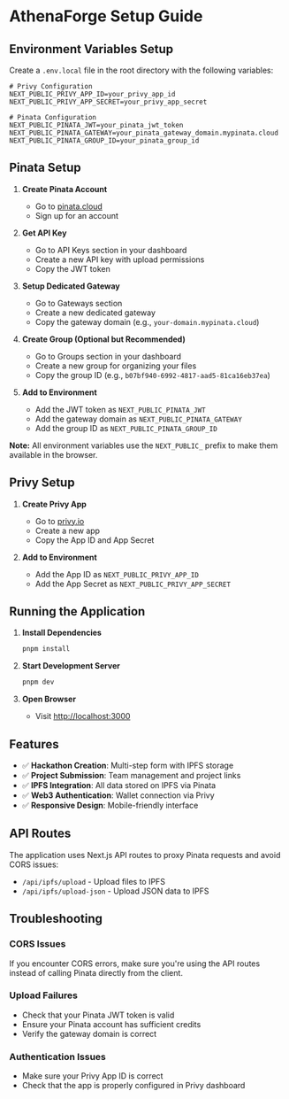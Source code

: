 # AthenaForge Setup Guide

## Environment Variables Setup

Create a `.env.local` file in the root directory with the following variables:

```env
# Privy Configuration
NEXT_PUBLIC_PRIVY_APP_ID=your_privy_app_id
NEXT_PUBLIC_PRIVY_APP_SECRET=your_privy_app_secret

# Pinata Configuration
NEXT_PUBLIC_PINATA_JWT=your_pinata_jwt_token
NEXT_PUBLIC_PINATA_GATEWAY=your_pinata_gateway_domain.mypinata.cloud
NEXT_PUBLIC_PINATA_GROUP_ID=your_pinata_group_id
```

## Pinata Setup

1. **Create Pinata Account**
   - Go to [pinata.cloud](https://pinata.cloud)
   - Sign up for an account

2. **Get API Key**
   - Go to API Keys section in your dashboard
   - Create a new API key with upload permissions
   - Copy the JWT token

3. **Setup Dedicated Gateway**
   - Go to Gateways section
   - Create a new dedicated gateway
   - Copy the gateway domain (e.g., `your-domain.mypinata.cloud`)

4. **Create Group (Optional but Recommended)**
   - Go to Groups section in your dashboard
   - Create a new group for organizing your files
   - Copy the group ID (e.g., `b07bf940-6992-4817-aad5-81ca16eb37ea`)

5. **Add to Environment**
   - Add the JWT token as `NEXT_PUBLIC_PINATA_JWT`
   - Add the gateway domain as `NEXT_PUBLIC_PINATA_GATEWAY`
   - Add the group ID as `NEXT_PUBLIC_PINATA_GROUP_ID`

**Note:** All environment variables use the `NEXT_PUBLIC_` prefix to make them available in the browser.

## Privy Setup

1. **Create Privy App**
   - Go to [privy.io](https://privy.io)
   - Create a new app
   - Copy the App ID and App Secret

2. **Add to Environment**
   - Add the App ID as `NEXT_PUBLIC_PRIVY_APP_ID`
   - Add the App Secret as `NEXT_PUBLIC_PRIVY_APP_SECRET`

## Running the Application

1. **Install Dependencies**
   ```bash
   pnpm install
   ```

2. **Start Development Server**
   ```bash
   pnpm dev
   ```

3. **Open Browser**
   - Visit [http://localhost:3000](http://localhost:3000)

## Features

- ✅ **Hackathon Creation**: Multi-step form with IPFS storage
- ✅ **Project Submission**: Team management and project links
- ✅ **IPFS Integration**: All data stored on IPFS via Pinata
- ✅ **Web3 Authentication**: Wallet connection via Privy
- ✅ **Responsive Design**: Mobile-friendly interface

## API Routes

The application uses Next.js API routes to proxy Pinata requests and avoid CORS issues:

- `/api/ipfs/upload` - Upload files to IPFS
- `/api/ipfs/upload-json` - Upload JSON data to IPFS

## Troubleshooting

### CORS Issues
If you encounter CORS errors, make sure you're using the API routes instead of calling Pinata directly from the client.

### Upload Failures
- Check that your Pinata JWT token is valid
- Ensure your Pinata account has sufficient credits
- Verify the gateway domain is correct

### Authentication Issues
- Make sure your Privy App ID is correct
- Check that the app is properly configured in Privy dashboard
